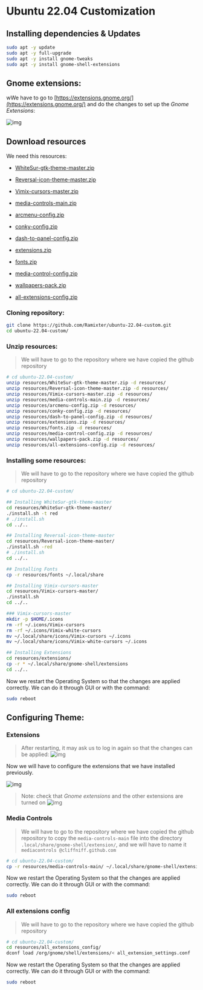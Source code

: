 # Ubuntu 22.04 Customization

## Installing dependencies & Updates

```bash
sudo apt -y update
sudo apt -y full-upgrade
sudo apt -y install gnome-tweaks
sudo apt -y install gnome-shell-extensions
```

## Gnome extensions:

wWe have to go to [https://extensions.gnome.org/](https://extensions.gnome.org/) and do the changes to set up the *Gnome Extensions*:

![img](images/img1.png)

## Download resources

We need this resources:

- [WhiteSur-gtk-theme-master.zip](resources/WhiteSur-gtk-theme-master.zip)
- [Reversal-icon-theme-master.zip](resources/Reversal-icon-theme-master.zip)
- [Vimix-cursors-master.zip](resources/Vimix-cursors-master.zip.zip)
- [media-controls-main.zip](resources/media-controls-main.zip)

- [arcmenu-config.zip](resources/arcmenu-config.zip)
- [conky-config.zip](resources/conky-config.zip)
- [dash-to-panel-config.zip](resources/dash-to-panel-config.zip)
- [extensions.zip](resources/extensions.zip)
- [fonts.zip](resources/fonts.zip)
- [media-control-config.zip](resources/media-control-config.zip)
- [wallpapers-pack.zip](resources/wallpapers-pack.zip)
- [all-extensions-config.zip](resources/all-extensions-config.zip)

### Cloning repository:

```bash
git clone https://github.com/Ramixter/ubuntu-22.04-custom.git
cd ubuntu-22.04-custom/
```

### Unzip resources:

> We will have to go to the repository where we have copied the github repository

```bash
# cd ubuntu-22.04-custom/
unzip resources/WhiteSur-gtk-theme-master.zip -d resources/
unzip resources/Reversal-icon-theme-master.zip -d resources/
unzip resources/Vimix-cursors-master.zip -d resources/
unzip resources/media-controls-main.zip -d resources/
unzip resources/arcmenu-config.zip -d resources/
unzip resources/conky-config.zip -d resources/
unzip resources/dash-to-panel-config.zip -d resources/
unzip resources/extensions.zip -d resources/
unzip resources/fonts.zip -d resources/
unzip resources/media-control-config.zip -d resources/
unzip resources/wallpapers-pack.zip -d resources/
unzip resources/all-extensions-config.zip -d resources/
```

### Installing some resources:

> We will have to go to the repository where we have copied the github repository

```bash
# cd ubuntu-22.04-custom/

## Installing WhiteSur-gtk-theme-master
cd resources/WhiteSur-gtk-theme-master/
./install.sh -t red
# ./install.sh
cd ../..

## Installing Reversal-icon-theme-master
cd resources/Reversal-icon-theme-master/
./install.sh -red
# ./install.sh
cd ../..

## Installing Fonts
cp -r resources/fonts ~/.local/share

## Installing Vimix-cursors-master
cd resources/Vimix-cursors-master/
./install.sh
cd ../..

### Vimix-cursors-master
mkdir -p $HOME/.icons
rm -rf ~/.icons/Vimix-cursors
rm -rf ~/.icons/Vimix-white-cursors
mv ~/.local/share/icons/Vimix-cursors ~/.icons
mv ~/.local/share/icons/Vimix-white-cursors ~/.icons

## Installing Extensions
cd resources/extensions/
cp -r * ~/.local/share/gnome-shell/extensions
cd ../..
```

Now we restart the Operating System so that the changes are applied correctly. We can do it through GUI or with the command:

```bash
sudo reboot
```

## Configuring Theme:

### Extensions

> After restarting, it may ask us to log in again so that the changes can be applied:
> ![img](images/img2-1.png)

Now we will have to configure the extensions that we have installed previously.

![img](images/img2.png)

> Note: check that *Gnome extensions* and the other extensions are turned on
> ![img](images/img4.png)

### Media Controls

> We will have to go to the repository where we have copied the github repository to copy the `media-controls-main` file into the directory `.local/share/gnome-shell/extension/`, and we will have to name it `mediacontrols @cliffniff.github.com`

```bash
# cd ubuntu-22.04-custom/
cp -r resources/media-controls-main/ ~/.local/share/gnome-shell/extensions/mediacontrols@cliffniff.github.com
```

Now we restart the Operating System so that the changes are applied correctly. We can do it through GUI or with the command:

```bash
sudo reboot
```

### All extensions config

> We will have to go to the repository where we have copied the github repository

```bash
# cd ubuntu-22.04-custom/
cd resources/all_extensions_config/
dconf load /org/gnome/shell/extensions/< all_extension_settings.conf
```

Now we restart the Operating System so that the changes are applied correctly. We can do it through GUI or with the command:

```bash
sudo reboot
```
